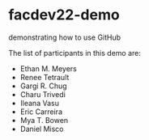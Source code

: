 # facdev22-demo

demonstrating how to use GitHub

The list of participants in this demo are:

- Ethan M. Meyers
- Renee Tetrault
- Gargi R. Chug
- Charu Trivedi
- Ileana Vasu
- Eric Carreira
- Mya T. Bowen
- Daniel Misco 
